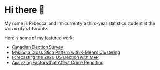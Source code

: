 # Hi there 👋

My name is Rebecca, and I'm currently a third-year statistics student at the University of Toronto. 

Here is some of my featured work: 

- [Canadian Election Survey](https://github.com/reb-yang/election_survey/blob/main/outputs/Polling-Report.pdf)
- [Making a Cross Stich Pattern with K-Means Clustering](https://github.com/reb-yang/CrossStitch)
- [Forecasting the 2020 US Election with MRP](https://github.com/reb-yang/Forecasting-Election/blob/main/outputs/ElectionReport.pdf)
- [Analyzing Factors that Affect Crime Reporting](https://github.com/reb-yang/NCVS/blob/main/outputs/NCVS-Report.pdf)


